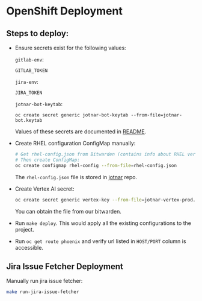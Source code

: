 # OpenShift Deployment

## Steps to deploy:

- Ensure secrets exist for the following values:

  `gitlab-env`:
  ```
  GITLAB_TOKEN
  ```

  `jira-env`:
  ```
  JIRA_TOKEN
  ```

  `jotnar-bot-keytab`:
  ```
  oc create secret generic jotnar-bot-keytab --from-file=jotnar-bot.keytab
  ```

  Values of these secrets are documented in [README](https://github.com/packit/jotnar?tab=readme-ov-file#service-accounts--authentication).

- Create RHEL configuration ConfigMap manually:

  ```bash
  # Get rhel-config.json from Bitwarden (contains info about RHEL versions)
  # Then create ConfigMap:
  oc create configmap rhel-config --from-file=rhel-config.json
  ```

  The `rhel-config.json` file is stored in [jotnar](https://github.com/packit/jotnar) repo.

- Create Vertex AI secret:

  ```bash
  oc create secret generic vertex-key --from-file=jotnar-vertex-prod.json
  ```
  You can obtain the file from our bitwarden.

- Run `make deploy`. This would apply all the existing configurations to the project.

- Run `oc get route phoenix` and verify url listed in `HOST/PORT` column is accessible.

## Jira Issue Fetcher Deployment

Manually run jira issue fetcher:

```bash
make run-jira-issue-fetcher
```
